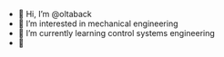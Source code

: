 - 👋 Hi, I’m @oltaback
- 👀 I’m interested in mechanical engineering 
- 🌱 I’m currently learning control systems engineering 
- 💞️ 

